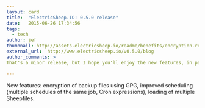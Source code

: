 ```yaml
---
layout: card
title:  "ElectricSheep.IO: 0.5.0 release"
date:   2015-06-26 17:34:56
tags:
  - tech
author: jef
thumbnail: http://assets.electricsheep.io/readme/benefits/encryption-ready_320x180.png
external_url:  http://www.electricsheep.io/v0.5.0/blog
author_comments: >
That's a minor release, but I hope you'll enjoy the new features, in particuliar the ability to encrypt backup files as well as credentials.

---
```


New features: encryption of backup files using GPG, improved scheduling (multiple schedules of the same job, Cron expressions), loading of multiple Sheepfiles.
